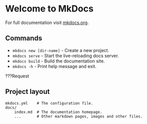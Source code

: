 # Welcome to MkDocs

For full documentation visit [mkdocs.org](https://www.mkdocs.org).

## Commands

- `mkdocs new [dir-name]` - Create a new project.
- `mkdocs serve` - Start the live-reloading docs server.
- `mkdocs build` - Build the documentation site.
- `mkdocs -h` - Print help message and exit.

???Request

## Project layout

    mkdocs.yml    # The configuration file.
    docs/
        index.md  # The documentation homepage.
        ...       # Other markdown pages, images and other files.
